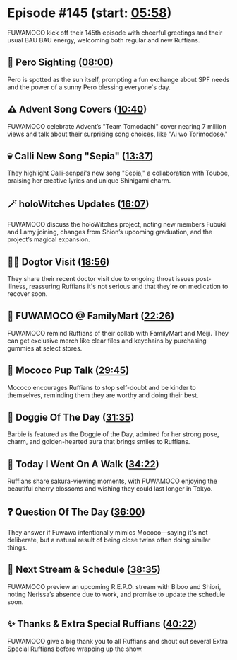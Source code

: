 # Episode #145 (start: [05:58](https://youtu.be/0lcbdziWksY?t=05m58s))

FUWAMOCO kick off their 145th episode with cheerful greetings and their usual BAU BAU energy, welcoming both regular and new Ruffians.

## 👀 Pero Sighting ([08:00](https://youtu.be/0lcbdziWksY?t=08m00s))

Pero is spotted as the sun itself, prompting a fun exchange about SPF needs and the power of a sunny Pero blessing everyone's day.

## ⚠️ Advent Song Covers ([10:40](https://youtu.be/0lcbdziWksY?t=10m40s))

FUWAMOCO celebrate Advent’s "Team Tomodachi" cover nearing 7 million views and talk about their surprising song choices, like "Ai wo Torimodose."

## 💀 Calli New Song "Sepia" ([13:37](https://youtu.be/0lcbdziWksY?t=13m37s))

They highlight Calli-senpai's new song "Sepia," a collaboration with Touboe, praising her creative lyrics and unique Shinigami charm.

## 🪄 holoWitches Updates ([16:07](https://youtu.be/0lcbdziWksY?t=16m07s))

FUWAMOCO discuss the holoWitches project, noting new members Fubuki and Lamy joining, changes from Shion’s upcoming graduation, and the project’s magical expansion.

## 🧑‍⚕️ Dogtor Visit ([18:56](https://youtu.be/0lcbdziWksY?t=18m56s))

They share their recent doctor visit due to ongoing throat issues post-illness, reassuring Ruffians it's not serious and that they're on medication to recover soon.

## 🏪 FUWAMOCO @ FamilyMart ([22:26](https://youtu.be/0lcbdziWksY?t=22m26s))

FUWAMOCO remind Ruffians of their collab with FamilyMart and Meiji. They can get exclusive merch like clear files and keychains by purchasing gummies at select stores.

## 📣 Mococo Pup Talk ([29:45](https://youtu.be/0lcbdziWksY?t=29m45s))

Mococo encourages Ruffians to stop self-doubt and be kinder to themselves, reminding them they are worthy and doing their best.

## 🐶 Doggie Of The Day ([31:35](https://youtu.be/0lcbdziWksY?t=31m35s))

Barbie is featured as the Doggie of the Day, admired for her strong pose, charm, and golden-hearted aura that brings smiles to Ruffians.

## 🚶 Today I Went On A Walk ([34:22](https://youtu.be/0lcbdziWksY?t=34m22s))

Ruffians share sakura-viewing moments, with FUWAMOCO enjoying the beautiful cherry blossoms and wishing they could last longer in Tokyo.

## ❓ Question Of The Day ([36:00](https://youtu.be/0lcbdziWksY?t=36m00s))

They answer if Fuwawa intentionally mimics Mococo—saying it's not deliberate, but a natural result of being close twins often doing similar things.

## 📅 Next Stream & Schedule ([38:35](https://youtu.be/0lcbdziWksY?t=38m35s))

FUWAMOCO preview an upcoming R.E.P.O. stream with Biboo and Shiori, noting Nerissa’s absence due to work, and promise to update the schedule soon.

## ✨ Thanks & Extra Special Ruffians ([40:22](https://youtu.be/0lcbdziWksY?t=40m22s))

FUWAMOCO give a big thank you to all Ruffians and shout out several Extra Special Ruffians before wrapping up the show.
